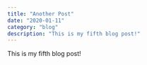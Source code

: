 ```yaml
---
title: "Another Post"
date: "2020-01-11"
category: "blog"
description: "This is my fifth blog post!"
---
```


This is my fifth blog post!
